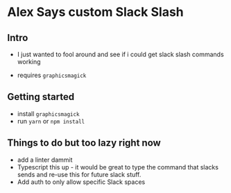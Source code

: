 # Alex Says custom Slack Slash 


## Intro
- I just wanted to fool around and see if i could get slack slash commands working

- requires `graphicsmagick`

## Getting started

- install `graphicsmagick`
- run `yarn` or `npm install`

## Things to do but too lazy right now

- add a linter dammit
- Typescript this up - it would be great to type the command that slacks sends and re-use this for future slack stuff.
- Add auth to only allow specific Slack spaces